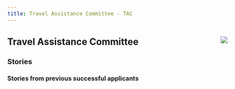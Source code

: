 ```yaml
---
title: Travel Assistance Committee - TAC
---
```


<div class="jumbotron">
<a href="https://www.apache.org/events/current-event.html"><img src="https://www.apache.org/events/current-event-125x125.png" style="float: right;"/></a>
<h2>Travel Assistance Committee</h2>
<h3>Stories</h3>
</div>

<a name="Index-Startingpoints"></a>


<!-- Row 1 -->
<div class="row">
    <div class="col-md-4">
        <h4>Stories from previous successful applicants</h4>
    </div>
</div>

</div>

